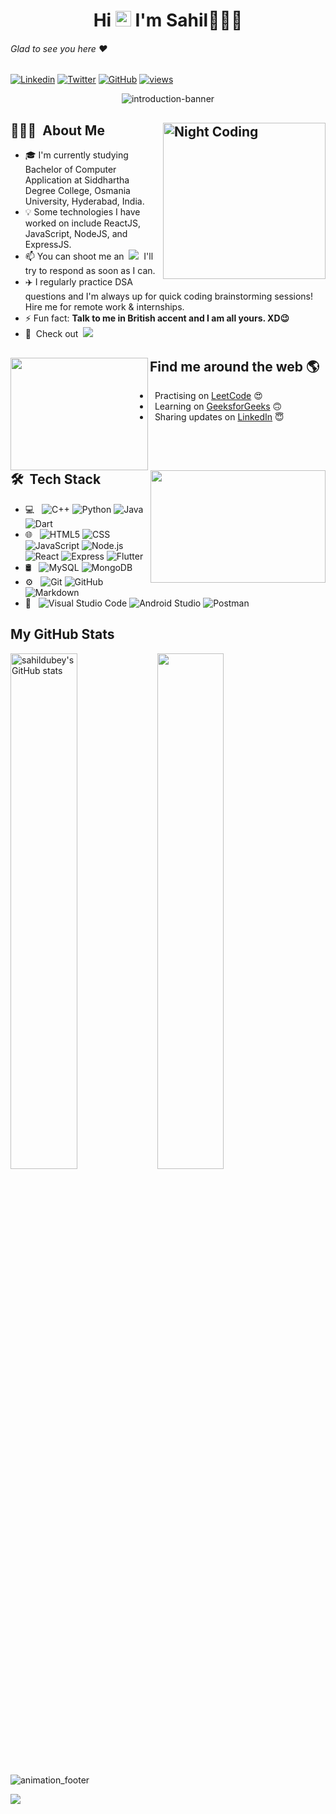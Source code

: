 <!-- Greetings -->

<h1 align="center">Hi <img src="https://user-images.githubusercontent.com/48377225/213481413-c139d1cd-f157-4702-a500-293076de94f4.gif" width="25px"> I'm Sahil🧑🏽‍💻</h1> 

###### Glad to see you here :heart:
[![Linkedin](https://img.shields.io/badge/-LinkedIn-blue?style=plastic&logo=Linkedin&logoColor=white&link=https://www.linkedin.com/in/sahil-dubey/)](https://www.linkedin.com/in/sahildubey/)
[![Twitter](https://img.shields.io/badge/-Twitter-%231DA1F2.svg?style=plastic&logo=twitter&logoColor=white&link=https://www.twitter.com/sahildubey_/)](https://www.twitter.com/sahildubey_/)
[![GitHub](https://img.shields.io/badge/-Github-%23100000.svg?&style=plastic&logo=github&logoColor=white&link=https://www.github.com/sahildubeydev/)](https://www.github.com/sahildubeydev/)
[![views](https://komarev.com/ghpvc/?username=sahildubeydev&label=Profile%20views&color=0e75b6&style=plastic)](https://github.com/sahildubeydev)

<!--
[![Instagram](https://img.shields.io/badge/-Instagram-red?style=plastic&logo=Instagram&logoColor=white&link=https://www.instagram.com/sahil__dubey/)](https://www.instagram.com/sahil__dubey/)
-->

<div align="center">
<img src="https://user-images.githubusercontent.com/48377225/195859571-3d495929-37b3-4585-a635-399b053cd07d.gif" alt="introduction-banner" />
</div>

<!-- About Me -->
## 👨🏾‍💻 &nbsp;About Me<img alt="Night Coding" width="260px" height="250px" src="https://user-images.githubusercontent.com/48377225/194701589-8848ee86-034d-44e3-b05d-f7135b9a65f8.gif" align="right"/>

- 🎓&nbsp;I'm currently studying Bachelor of Computer Application at Siddhartha Degree College, Osmania University, Hyderabad, India.
- 💡&nbsp;Some technologies I have worked on include ReactJS, JavaScript, NodeJS, and ExpressJS.  
- 📫&nbsp;You can shoot me an &nbsp;[<img src ="https://img.shields.io/badge/Email-Here-%23E4405F.svg?&style=plastic&logo=&logoColor=white%22">](mailto:dsahil.contact@gmail.com)&nbsp; I'll try to respond as soon as I can.
- ✈️&nbsp;I regularly practice DSA questions and I'm always up for quick coding brainstorming sessions! Hire me for remote work & internships.
- ⚡&nbsp;Fun fact: **Talk to me in British accent and I am all yours. XD😉**
- 📃&nbsp; Check out &nbsp;[<img src ="https://img.shields.io/badge/My-Resume-0D96F6.svg?&style=flat&logo=&logoColor=white">](https://drive.google.com/file/d/1geWoN-SNUR2SH4-RCe27NKwv8EaMEk6m/view?usp=share_link)
<!-- <img alt="Degree" width="50px" height="50px" src="https://user-images.githubusercontent.com/48377225/194800441-9cd5c1ef-117c-414a-91e7-6a44c3428143.mp4"/> -->

<!-- Find Me -->
## Find me around the web 🌎<a href="https://www.linkedin.com/in/sahil-dubey/"></a><img align="left" width="220px" height="180px" src="https://user-images.githubusercontent.com/48377225/194701811-9ec16f0b-e6a0-4dd1-b0fe-12924f310428.gif"></a>

- &nbsp;&nbsp;Practising on <a href="https://leetcode.com/sahildubey/">LeetCode</a> 😍
- &nbsp;&nbsp;Learning on <a href="https://auth.geeksforgeeks.org/user/sahil_dubey/">GeeksforGeeks</a> 🙃
- &nbsp;&nbsp;Sharing updates on <a href="https://www.linkedin.com/in/sahil-dubey/">LinkedIn</a> 😇

<br/><br/>

<!-- Tech Stack -->
## 🛠 &nbsp;Tech Stack <a href="https://www.linkedin.com/in/sahil-dubey/"><img align="right" width="280px" height="180px" src="https://user-images.githubusercontent.com/48377225/194987989-ec089b99-a858-48f9-a1c9-cdeecb1e9079.gif"></a>


- 💻 &nbsp;
  ![C++](https://img.shields.io/badge/-C++-333333?style=plastic&logo=C%2B%2B&logoColor=00599C)
  ![Python](https://img.shields.io/badge/-Python-333333?style=plastic&logo=python&logoColor=4B8BBE)
  ![Java](https://img.shields.io/badge/-Java-333333?style=plastic&logo=java&logoColor=f89820)
  ![Dart](https://img.shields.io/badge/-Dart-333333?style=plastic&logo=dart&logoColor=4597ce)
- 🌐 &nbsp;
  ![HTML5](https://img.shields.io/badge/-HTML5-333333?style=plastic&logo=HTML5)
  ![CSS](https://img.shields.io/badge/-CSS-333333?style=plastic&logo=CSS3&logoColor=1572B6)
  ![JavaScript](https://img.shields.io/badge/-JavaScript-333333?style=plastic&logo=javascript)
  ![Node.js](https://img.shields.io/badge/-Node.js-333333?style=plastic&logo=node.js)
  ![React](https://img.shields.io/badge/-React-333333?style=plastic&logo=react)
  ![Express](https://img.shields.io/badge/-Express-333333?style=plastic&logo=express)
  ![Flutter](https://img.shields.io/badge/-Flutter-333333?style=plastic&logo=flutter&logoColor=4597ce)
- 🛢 &nbsp;
  ![MySQL](https://img.shields.io/badge/-MySQL-333333?style=plastic&logo=mysql)
  ![MongoDB](https://img.shields.io/badge/MongoDB-333333?style=plastic&logo=mongodb)
- ⚙️ &nbsp;
  ![Git](https://img.shields.io/badge/-Git-333333?style=plastic&logo=git)
  ![GitHub](https://img.shields.io/badge/-GitHub-333333?style=plastic&logo=github)
  ![Markdown](https://img.shields.io/badge/-Markdown-333333?style=plastic&logo=markdown)
- 🔧 &nbsp;
  ![Visual Studio Code](https://img.shields.io/badge/-Visual%20Studio%20Code-333333?style=plastic&logo=visual-studio-code&logoColor=007ACC)
  ![Android Studio](https://img.shields.io/badge/-Android%20Studio-333333?style=plastic&logo=android-studio&logoColor=(666666,FFFFFF,CCCCCC,669933))
  ![Postman](https://img.shields.io/badge/-Postman-333333?style=plastic&logo=postman&logoColor=EF5B25)
 
<!--Contribution-->
## My GitHub Stats
<div>
<a href="http://www.github.com/sahildubeydev"><img align="left" width="46%" src="https://github-readme-stats.vercel.app/api?username=sahildubeydev&show_icons=true&theme=tokyonight" alt="sahildubey's GitHub stats" /></a>

<a href="http://www.github.com/sahildubeydev"><img align="left" width="46%" src="https://github-readme-streak-stats.herokuapp.com/?user=sahildubeydev&stroke=ffffff&background=171717&ring=0891b2&fire=0891b2&currStreakNum=ffffff&currStreakLabel=0891b2&sideNums=ffffff&sideLabels=ffffff&dates=ffffff&hide_border=true" /></a>
<div/>

<!-- <br/><br/><br/><br/><br/><br/><br/><br/> -->
 
 <!--
<a href="http://www.github.com/sahildubeydev"><img src="https://activity-graph.herokuapp.com/graph?username=sahildubeydev&bg_color=171717&color=ffffff&line=0891b2&point=ffffff&area_color=171717&area=true&hide_border=true&custom_title=GitHub%20Commits%20Graph" alt="GitHub Commits Graph" /></a>
-->

<!-- Snake 
## Watch my contributions get eaten by a snake 🐍
![snake gif](https://github.com/sahildubeydev/sahildubeydev/blob/output/github-contribution-grid-snake.svg)


![github_quote](https://user-images.githubusercontent.com/48377225/199230627-a4112065-3047-4656-8ea2-c5b121a71347.png)
-->
  
![animation_footer](https://user-images.githubusercontent.com/48377225/212658642-3885993b-706c-4321-9a61-327f7c131eb9.svg)

[![](https://img.shields.io/badge/Made%20With%20❤️%20By-sahildubey-red.svg?&style=plastic)](https://github.com/sahildubey)
